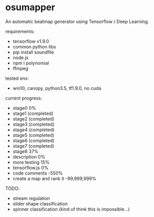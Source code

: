 # osumapper
An automatic beatmap generator using Tensorflow / Deep Learning.

requirements:
- tensorflow v1.9.0
- common python libs
- pip install soundfile
- node.js
- npm i polynomial
- ffmpeg

tested env:
- win10, canopy, python3.5, tf1.9.0, no cuda

current progress:

- stage0 0%
- stage1 (completed)
- stage2 (completed)
- stage3 (completed)
- stage4 (completed)
- stage5 (completed)
- stage6 (completed)
- stage7 (completed)
- stage8 37%
- description 0%
- more testing 15%
- tensorflow.js 0%
- code comments -550%
- create a map and rank it -99,999,999%

TODO:

- stream regulation
- slider shape classification
- spinner classification (kind of think this is impossible...)
